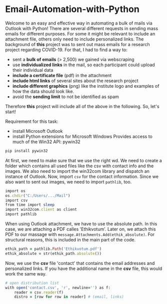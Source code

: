 # Email-Automation-with-Python

Welcome to an easy and effective way in automating a bulk of mails via Outlook with Python! There are several different requests in sending mass emails for different purposes. For some it might be relevant to include an attachment file, others only need to include personalized links.
The background of **this** project was to sent out mass emails for a research project regarding COVID-19. For that, I had to find a way to:  

- sent a **bulk of emails** (> 2,500) we gained via webscraping
- use **individualized links** in the mail, so each participant could upload their individual data
- **include a certificate file** (pdf) in the attachment
- **include html links** of several sites about the research project
- **include different graphics** (png) like the institute logo and examples of how the data should look like. 
- avoid the **sending limit** to not be identified as spam

Therefore **this** project will include all of the above in the following. So, let's start!

Requirement for this task: 

- install Microsoft Outlook
- install Python extensions for Microsoft Windows Provides access to much of the Win32 API: pywin32

```ruby
pip install pywin32
```
At first, we need to make sure that we use the right wd. We need to create a folder which contains all used files like the csv with contact info and the images. We also need to import the win32com library and dispatch an instance of Outlook. 
Now, import ```csv``` for the contact information. Since we also want to sent out images, we need to import ```pathlib```, too. 

```ruby
import os
os.chdir("C:/Users/.../Mail")
import csv
from time import sleep
import win32com.client as client
import pathlib
```

When using Outlook attachment, we have to use the absolute path. In this case, we are attaching a PDF calles 'Ethikvotum'. Later on, we attach this PDF to our massage with ```message.Attachments.Add(ethik_absolute)```. For structural reasons, this is included in the main part of the code. 

```ruby
ethik_path = pathlib.Path('Ethikvotum.pdf')
ethik_absolute = str(ethik_path.absolute())
```
Now, we use the **csv** file 'contact' that contains the email addresses and personalized links. If you have the additional name in the **csv** file, this would work the same way. 
```ruby
# open distribution list
with open('contact.csv', 'r', newline='') as f:
    reader = csv.reader(f)
    distro = [row for row in reader] # (email, links)
```

